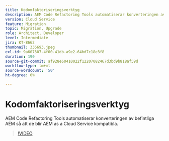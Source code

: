 ```yaml
---
title: Kodomfaktoriseringsverktyg
description: AEM Code Refactoring Tools automatiserar konverteringen av befintliga AEM så att de blir AEM as a Cloud Service kompatibla.
version: Cloud Service
feature: Migration
topic: Migration, Upgrade
role: Architect, Developer
level: Intermediate
jira: KT-8662
thumbnail: 336693.jpeg
exl-id: 9a607307-4f00-41db-a9e2-64bd7c18e3f8
duration: 190
source-git-commit: af928e60410022f12207082467d3bd9b818af59d
workflow-type: tm+mt
source-wordcount: '50'
ht-degree: 0%

---
```


# Kodomfaktoriseringsverktyg

AEM Code Refactoring Tools automatiserar konverteringen av befintliga AEM så att de blir AEM as a Cloud Service kompatibla.

>[!VIDEO](https://video.tv.adobe.com/v/336693?quality=12&learn=on)
